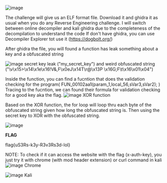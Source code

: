 ![image](https://github.com/user-attachments/assets/91ef5a73-2361-4919-8718-a742e8e500d4)

The challenge will give us an ELF format file. Download it and ghidra it as usual when you do any Reverse Engineering challenge. 
I will switch between online decompiler and kali ghidra due to the completeness of the decompilation to understand the code
If don't have ghidra, you can use Decompiler Explorer tot use it (https://dogbolt.org/)

After ghidra the file, you will found a function has leak something about a key and a obfuscated string

![image](https://github.com/user-attachments/assets/ad4597e2-2f80-48dd-a12f-a0aaea3c9011)
secret key leak ("my_secret_key") and weird obfuscated string ("\v\x15>\x14\x1e\x16!V&,F\x0eJ\x14T\r@\x13P \x16G;F\t\x16\x01\x04")

Inside the function, you can find a fucntion that does the validation checking for the program( FUN_00102aa1(param_1,local_56,sVar3,sVar2); )
Tracing to the fucntion, we can found their formula for validation checking for a good key aka the flag.
![image](https://github.com/user-attachments/assets/6a5889af-d972-439b-bf55-10ee78a7cb1e)
XOR function 

Based on the XOR function, the for loop will loop thru each byte of the obfuscated string given how long the obfuscated string is.
Then using the secret key to XOR with the obfuscated string.

![image](https://github.com/user-attachments/assets/093d320f-8784-474c-8b3b-30bf8e94fe27)

**FLAG**

flag{uS3Rs-k3y-R3v3Rs3d-lol}


NOTE:
To check if it can access the website with the flag (x-auth-key), you just try it with chrome (with mod header extension) or curl command in kali
![image](https://github.com/user-attachments/assets/c25bf0a4-5529-4157-8b5f-95231a2ed673)
Chrome

![image](https://github.com/user-attachments/assets/51b298b7-cf27-4a4f-97ba-3795020e62f9)
Kali
